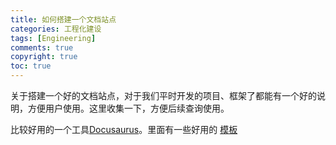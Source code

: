 ```yaml
---
title: 如何搭建一个文档站点
categories: 工程化建设
tags: [Engineering]
comments: true
copyright: true
toc: true
---
```


关于搭建一个好的文档站点，对于我们平时开发的项目、框架了都能有一个好的说明，方便用户使用。这里收集一下，方便后续查询使用。

比较好用的一个工具[Docusaurus](https://docusaurus.io/)。里面有一些好用的 [模板](https://docusaurus.io/showcase)

